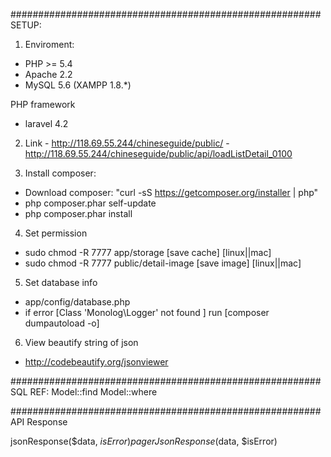 ########################################################
SETUP:
1. Enviroment:
 - PHP >= 5.4
 - Apache 2.2 
 - MySQL 5.6
  (XAMPP 1.8.*)
  
  PHP framework
 - laravel 4.2
  
2. Link - http://118.69.55.244/chineseguide/public/
        - http://118.69.55.244/chineseguide/public/api/loadListDetail_0100
        
3. Install composer:
 - Download composer: "curl -sS https://getcomposer.org/installer | php"
 - php composer.phar self-update
 - php composer.phar install

4. Set permission
 - sudo chmod -R 7777 app/storage [save cache] [linux||mac]
 - sudo chmod -R 7777 public/detail-image [save image] [linux||mac]

5. Set database info
 - app/config/database.php
 - if error [Class 'Monolog\Logger' not found ] run [composer dumpautoload -o]
 
6. View beautify string of json
 - http://codebeautify.org/jsonviewer
 
########################################################
SQL REF:
Model::find
Model::where

########################################################
API Response

jsonResponse($data, $isError)
pagerJsonResponse($data, $isError)